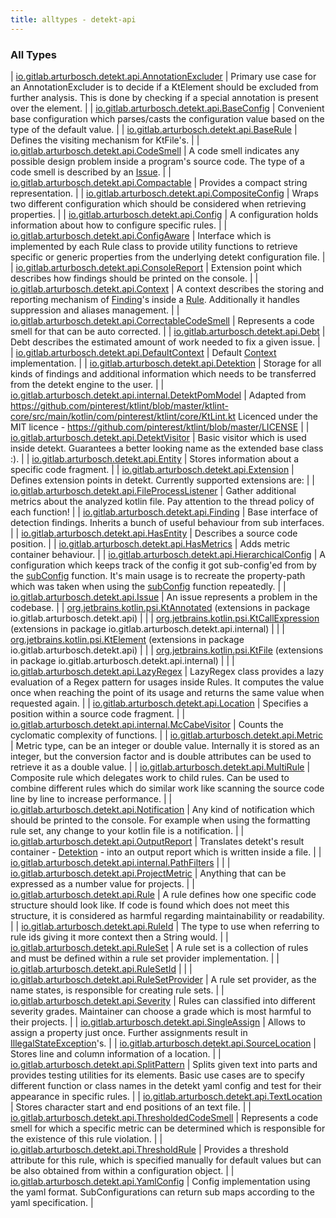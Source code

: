 ```yaml
---
title: alltypes - detekt-api
---
```


### All Types

| [io.gitlab.arturbosch.detekt.api.AnnotationExcluder](../io.gitlab.arturbosch.detekt.api/-annotation-excluder/index.html) | Primary use case for an AnnotationExcluder is to decide if a KtElement should be excluded from further analysis. This is done by checking if a special annotation is present over the element. |
| [io.gitlab.arturbosch.detekt.api.BaseConfig](../io.gitlab.arturbosch.detekt.api/-base-config/index.html) | Convenient base configuration which parses/casts the configuration value based on the type of the default value. |
| [io.gitlab.arturbosch.detekt.api.BaseRule](../io.gitlab.arturbosch.detekt.api/-base-rule/index.html) | Defines the visiting mechanism for KtFile's. |
| [io.gitlab.arturbosch.detekt.api.CodeSmell](../io.gitlab.arturbosch.detekt.api/-code-smell/index.html) | A code smell indicates any possible design problem inside a program's source code. The type of a code smell is described by an [Issue](../io.gitlab.arturbosch.detekt.api/-issue/index.html). |
| [io.gitlab.arturbosch.detekt.api.Compactable](../io.gitlab.arturbosch.detekt.api/-compactable/index.html) | Provides a compact string representation. |
| [io.gitlab.arturbosch.detekt.api.CompositeConfig](../io.gitlab.arturbosch.detekt.api/-composite-config/index.html) | Wraps two different configuration which should be considered when retrieving properties. |
| [io.gitlab.arturbosch.detekt.api.Config](../io.gitlab.arturbosch.detekt.api/-config/index.html) | A configuration holds information about how to configure specific rules. |
| [io.gitlab.arturbosch.detekt.api.ConfigAware](../io.gitlab.arturbosch.detekt.api/-config-aware/index.html) | Interface which is implemented by each Rule class to provide utility functions to retrieve specific or generic properties from the underlying detekt configuration file. |
| [io.gitlab.arturbosch.detekt.api.ConsoleReport](../io.gitlab.arturbosch.detekt.api/-console-report/index.html) | Extension point which describes how findings should be printed on the console. |
| [io.gitlab.arturbosch.detekt.api.Context](../io.gitlab.arturbosch.detekt.api/-context/index.html) | A context describes the storing and reporting mechanism of [Finding](../io.gitlab.arturbosch.detekt.api/-finding/index.html)'s inside a [Rule](../io.gitlab.arturbosch.detekt.api/-rule/index.html). Additionally it handles suppression and aliases management. |
| [io.gitlab.arturbosch.detekt.api.CorrectableCodeSmell](../io.gitlab.arturbosch.detekt.api/-correctable-code-smell/index.html) | Represents a code smell for that can be auto corrected. |
| [io.gitlab.arturbosch.detekt.api.Debt](../io.gitlab.arturbosch.detekt.api/-debt/index.html) | Debt describes the estimated amount of work needed to fix a given issue. |
| [io.gitlab.arturbosch.detekt.api.DefaultContext](../io.gitlab.arturbosch.detekt.api/-default-context/index.html) | Default [Context](../io.gitlab.arturbosch.detekt.api/-context/index.html) implementation. |
| [io.gitlab.arturbosch.detekt.api.Detektion](../io.gitlab.arturbosch.detekt.api/-detektion/index.html) | Storage for all kinds of findings and additional information which needs to be transferred from the detekt engine to the user. |
| [io.gitlab.arturbosch.detekt.api.internal.DetektPomModel](../io.gitlab.arturbosch.detekt.api.internal/-detekt-pom-model/index.html) | Adapted from https://github.com/pinterest/ktlint/blob/master/ktlint-core/src/main/kotlin/com/pinterest/ktlint/core/KtLint.kt Licenced under the MIT licence - https://github.com/pinterest/ktlint/blob/master/LICENSE |
| [io.gitlab.arturbosch.detekt.api.DetektVisitor](../io.gitlab.arturbosch.detekt.api/-detekt-visitor/index.html) | Basic visitor which is used inside detekt. Guarantees a better looking name as the extended base class :). |
| [io.gitlab.arturbosch.detekt.api.Entity](../io.gitlab.arturbosch.detekt.api/-entity/index.html) | Stores information about a specific code fragment. |
| [io.gitlab.arturbosch.detekt.api.Extension](../io.gitlab.arturbosch.detekt.api/-extension/index.html) | Defines extension points in detekt. Currently supported extensions are: |
| [io.gitlab.arturbosch.detekt.api.FileProcessListener](../io.gitlab.arturbosch.detekt.api/-file-process-listener/index.html) | Gather additional metrics about the analyzed kotlin file. Pay attention to the thread policy of each function! |
| [io.gitlab.arturbosch.detekt.api.Finding](../io.gitlab.arturbosch.detekt.api/-finding/index.html) | Base interface of detection findings. Inherits a bunch of useful behaviour from sub interfaces. |
| [io.gitlab.arturbosch.detekt.api.HasEntity](../io.gitlab.arturbosch.detekt.api/-has-entity/index.html) | Describes a source code position. |
| [io.gitlab.arturbosch.detekt.api.HasMetrics](../io.gitlab.arturbosch.detekt.api/-has-metrics/index.html) | Adds metric container behaviour. |
| [io.gitlab.arturbosch.detekt.api.HierarchicalConfig](../io.gitlab.arturbosch.detekt.api/-hierarchical-config/index.html) | A configuration which keeps track of the config it got sub-config'ed from by the [subConfig](../io.gitlab.arturbosch.detekt.api/-config/sub-config.html) function. It's main usage is to recreate the property-path which was taken when using the [subConfig](../io.gitlab.arturbosch.detekt.api/-config/sub-config.html) function repeatedly. |
| [io.gitlab.arturbosch.detekt.api.Issue](../io.gitlab.arturbosch.detekt.api/-issue/index.html) | An issue represents a problem in the codebase. |
| [org.jetbrains.kotlin.psi.KtAnnotated](../io.gitlab.arturbosch.detekt.api/org.jetbrains.kotlin.psi.-kt-annotated/index.html) (extensions in package io.gitlab.arturbosch.detekt.api) |  |
| [org.jetbrains.kotlin.psi.KtCallExpression](../io.gitlab.arturbosch.detekt.api.internal/org.jetbrains.kotlin.psi.-kt-call-expression/index.html) (extensions in package io.gitlab.arturbosch.detekt.api.internal) |  |
| [org.jetbrains.kotlin.psi.KtElement](../io.gitlab.arturbosch.detekt.api/org.jetbrains.kotlin.psi.-kt-element/index.html) (extensions in package io.gitlab.arturbosch.detekt.api) |  |
| [org.jetbrains.kotlin.psi.KtFile](../io.gitlab.arturbosch.detekt.api.internal/org.jetbrains.kotlin.psi.-kt-file/index.html) (extensions in package io.gitlab.arturbosch.detekt.api.internal) |  |
| [io.gitlab.arturbosch.detekt.api.LazyRegex](../io.gitlab.arturbosch.detekt.api/-lazy-regex/index.html) | LazyRegex class provides a lazy evaluation of a Regex pattern for usages inside Rules. It computes the value once when reaching the point of its usage and returns the same value when requested again. |
| [io.gitlab.arturbosch.detekt.api.Location](../io.gitlab.arturbosch.detekt.api/-location/index.html) | Specifies a position within a source code fragment. |
| [io.gitlab.arturbosch.detekt.api.internal.McCabeVisitor](../io.gitlab.arturbosch.detekt.api.internal/-mc-cabe-visitor/index.html) | Counts the cyclomatic complexity of functions. |
| [io.gitlab.arturbosch.detekt.api.Metric](../io.gitlab.arturbosch.detekt.api/-metric/index.html) | Metric type, can be an integer or double value. Internally it is stored as an integer, but the conversion factor and is double attributes can be used to retrieve it as a double value. |
| [io.gitlab.arturbosch.detekt.api.MultiRule](../io.gitlab.arturbosch.detekt.api/-multi-rule/index.html) | Composite rule which delegates work to child rules. Can be used to combine different rules which do similar work like scanning the source code line by line to increase performance. |
| [io.gitlab.arturbosch.detekt.api.Notification](../io.gitlab.arturbosch.detekt.api/-notification/index.html) | Any kind of notification which should be printed to the console. For example when using the formatting rule set, any change to your kotlin file is a notification. |
| [io.gitlab.arturbosch.detekt.api.OutputReport](../io.gitlab.arturbosch.detekt.api/-output-report/index.html) | Translates detekt's result container - [Detektion](../io.gitlab.arturbosch.detekt.api/-detektion/index.html) - into an output report which is written inside a file. |
| [io.gitlab.arturbosch.detekt.api.internal.PathFilters](../io.gitlab.arturbosch.detekt.api.internal/-path-filters/index.html) |  |
| [io.gitlab.arturbosch.detekt.api.ProjectMetric](../io.gitlab.arturbosch.detekt.api/-project-metric/index.html) | Anything that can be expressed as a number value for projects. |
| [io.gitlab.arturbosch.detekt.api.Rule](../io.gitlab.arturbosch.detekt.api/-rule/index.html) | A rule defines how one specific code structure should look like. If code is found which does not meet this structure, it is considered as harmful regarding maintainability or readability. |
| [io.gitlab.arturbosch.detekt.api.RuleId](../io.gitlab.arturbosch.detekt.api/-rule-id.html) | The type to use when referring to rule ids giving it more context then a String would. |
| [io.gitlab.arturbosch.detekt.api.RuleSet](../io.gitlab.arturbosch.detekt.api/-rule-set/index.html) | A rule set is a collection of rules and must be defined within a rule set provider implementation. |
| [io.gitlab.arturbosch.detekt.api.RuleSetId](../io.gitlab.arturbosch.detekt.api/-rule-set-id.html) |  |
| [io.gitlab.arturbosch.detekt.api.RuleSetProvider](../io.gitlab.arturbosch.detekt.api/-rule-set-provider/index.html) | A rule set provider, as the name states, is responsible for creating rule sets. |
| [io.gitlab.arturbosch.detekt.api.Severity](../io.gitlab.arturbosch.detekt.api/-severity/index.html) | Rules can classified into different severity grades. Maintainer can choose a grade which is most harmful to their projects. |
| [io.gitlab.arturbosch.detekt.api.SingleAssign](../io.gitlab.arturbosch.detekt.api/-single-assign/index.html) | Allows to assign a property just once. Further assignments result in [IllegalStateException](https://kotlinlang.org/api/latest/jvm/stdlib/kotlin/-illegal-state-exception/index.html)'s. |
| [io.gitlab.arturbosch.detekt.api.SourceLocation](../io.gitlab.arturbosch.detekt.api/-source-location/index.html) | Stores line and column information of a location. |
| [io.gitlab.arturbosch.detekt.api.SplitPattern](../io.gitlab.arturbosch.detekt.api/-split-pattern/index.html) | Splits given text into parts and provides testing utilities for its elements. Basic use cases are to specify different function or class names in the detekt yaml config and test for their appearance in specific rules. |
| [io.gitlab.arturbosch.detekt.api.TextLocation](../io.gitlab.arturbosch.detekt.api/-text-location/index.html) | Stores character start and end positions of an text file. |
| [io.gitlab.arturbosch.detekt.api.ThresholdedCodeSmell](../io.gitlab.arturbosch.detekt.api/-thresholded-code-smell/index.html) | Represents a code smell for which a specific metric can be determined which is responsible for the existence of this rule violation. |
| [io.gitlab.arturbosch.detekt.api.ThresholdRule](../io.gitlab.arturbosch.detekt.api/-threshold-rule/index.html) | Provides a threshold attribute for this rule, which is specified manually for default values but can be also obtained from within a configuration object. |
| [io.gitlab.arturbosch.detekt.api.YamlConfig](../io.gitlab.arturbosch.detekt.api/-yaml-config/index.html) | Config implementation using the yaml format. SubConfigurations can return sub maps according to the yaml specification. |

